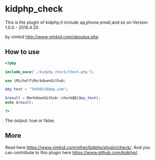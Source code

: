# kidphp_check

This is the plugin of kidphp,it include qq,phone,email,and so on
Version 1.0.0 - 2016.4.20

by vimkid 
<http://www.vimkid.com/aboutus.php>

## How to use

```php
<?php

include_once('./kidphp_check/Check.php');

use \Michelf\MarkdownGithub;

$my_text = "10498238@qq.com";

$result = MarkdownGithub::checkQQ($my_text);
echo $result;

?>
```

The output:
	true or false;

## More

Read here <https://www.vimkid.com/other/kidphp/plugin/check/>.
And you can contribute to this plugin here
<https://www.github.com/kidphp/>.


